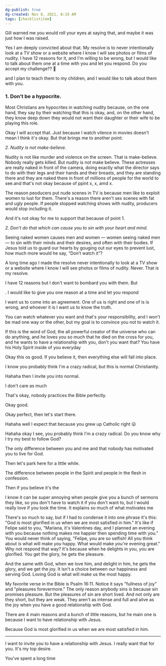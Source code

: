 ```yaml
---
dg-publish: true
dg-created: Nov 8, 2021, 8:19 AM
tags: [checklistitem]
---
```


Gill warned me you would roll your eyes at saying that, and maybe it was just how I was raised.

Yes I am deeply convicted about that. My resolve is to never intentionally look at a TV show or a website where I know I will see photos or films of nudity. I have 12 reasons for it, and I'm willing to be wrong, but I would like to talk about them one at a time with you and let you respond. Do you accept my challenge?? 🤺

and I plan to teach them to my children, and I would like to talk about them with you.

### **1. Don’t be a hypocrite.**

Most Christians are hypocrites in watching nudity because, on the one hand, they say by their watching that this is okay, and, on the other hand, they know deep down they would not want their daughter or their wife to be playing this role.

Okay I will accept that. Just because I watch vilence in movies doesn't mean I think it's okay. But that brings me to another point:

*2. Nudity is not make-believe.*

Nudity is not like murder and violence on the screen. That is make-believe. Nobody really gets killed. But nudity is not make believe. These actresses are really naked in front of the camera, doing exactly what the director says to do with their legs and their hands and their breasts, and they are standing there and they are naked there in front of millions of people for the world to see.and that's not okay because of ppint x, x, amd x.

The reason peoducers put nude scenes in TV is because men like to exploit women to lust for them. There's a reason there aren't sex scenes with fat and ugly people. If people stopped watching shows with nudity, producers would stop including it.

And it's not okay for me to support that because of point 1.

*2. Don’t do that which can cause you to sin with your heart and mind.*

Seeing naked women causes men and women — women seeing naked men — to sin with their minds and their desires, and often with their bodies. If Jesus told us to guard our hearts by gouging out our eyes to prevent lust, how much more would he say, “Don’t watch it”?

A long time ago I made the resolve never intentionally to look at a TV show or a website where I know I will see photos or films of nudity. Never. That is my resolve.

I have 12 reasons but I don't want to bombard you with them. But

. I would like to give you one reason at a time and let you respond

I want us to come into an agreement. One of us is right and one of is is wrong, and whoever it is I want us to know the truth.

You can watch whatever you want and that's your responsibility, and I won't be mad one way or the other, but my goal is to convince you not to watch it.

If this is the word of God, the all powerful creator of the universe who can do anything, and he loves you so much that he died on the cross for you, and he wants to have a relationship with you, don't you want that? You have his Holy Spirit inside of you everyday

Okay this os good. If you believe it, then everything else will fall into place.

I know you probably think I'm a crazy radical, but this is normal Christianity.

Hahaha then I invite you into normal.

I don't care as much

That's okay, nobody practices the Bible perfectly.

Okay good.

Okay perfect, then let's start there.

Hahaha well I expect that because you grew up Catholic right 😛

Hahaha okay I see, you probably think I'm a crazy radical. Do you know why I try my best to follow God?

The only difference between you and me and that nobody has motivated you to live for God.

Then let's park here for a little while.

The difference between people in the Spirit and people in the flesh in confession.

Then if you believe it's the

I know it can be super annoying when people give you a bunch of sermons they like, so you don't have to watch it if you don't want to, but I would really love if you took the time. It explains so much of what motivates me

There's so much to say, but if I had to condense it into one phrase it's this: "God is most glorified in us when we are most satisfied in him." It's like if Felipe said to you, "Mariana, it's Valentines day, and I planned an evening with you because nothing makes me happier then spending time with you." You would never think of saying, "Felipe, you are so selfish! All you think about is what will make *you* happy. What would make *you're* evening great." Why not respond that way? It's because when he delights in you, you are glorified. You get the glory, he gets the pleasure.

And the same with God, when we love him, and delight in him, he gets the glory, and we get the joy. It isn't a choice between our happiness and serving God. Loving God is what will make us the most happy.

My favorite verse in the Bible is Psalm 16:11. Notice it says "fullness of joy" and "pleasures forevermore." The only reason anybody sins is because sin promises pleasure. But the pleasures of sin are short lived. And not only are they short, but they are weak. They aren't as intense and full and alive as the joy when you have a good relationship with God.

There are 4 main reasons and a bunch of little reasons, but he main one is because I want to have relationship with Jesus.

Because God is most glorified in us when we are most satisfied in him.

---

I want to invite you to have a relationship with Jesus. I really want that for you. It's my top desire.

You've spent a long time